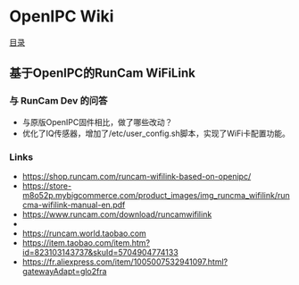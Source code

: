 # OpenIPC Wiki
[目录](../README.zh.md)

基于OpenIPC的RunCam WiFiLink 
--------------------------------

### 与 RunCam Dev 的问答

- 与原版OpenIPC固件相比，做了哪些改动？
- 优化了IQ传感器，增加了/etc/user_config.sh脚本，实现了WiFi卡配置功能。



### Links

- https://shop.runcam.com/runcam-wifilink-based-on-openipc/
- https://store-m8o52p.mybigcommerce.com/product_images/img_runcma_wifilink/runcma-wifilink-manual-en.pdf
- https://www.runcam.com/download/runcamwifilink
-
- https://runcam.world.taobao.com
- https://item.taobao.com/item.htm?id=823103143737&skuId=5704904774133
- https://fr.aliexpress.com/item/1005007532941097.html?gatewayAdapt=glo2fra
